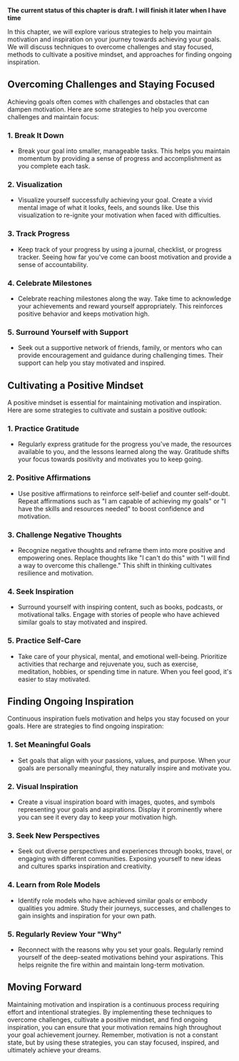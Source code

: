 **The current status of this chapter is draft. I will finish it later when I have time**

In this chapter, we will explore various strategies to help you maintain motivation and inspiration on your journey towards achieving your goals. We will discuss techniques to overcome challenges and stay focused, methods to cultivate a positive mindset, and approaches for finding ongoing inspiration.

**Overcoming Challenges and Staying Focused**
---------------------------------------------

Achieving goals often comes with challenges and obstacles that can dampen motivation. Here are some strategies to help you overcome challenges and maintain focus:

### 1. **Break It Down**

* Break your goal into smaller, manageable tasks. This helps you maintain momentum by providing a sense of progress and accomplishment as you complete each task.

### 2. **Visualization**

* Visualize yourself successfully achieving your goal. Create a vivid mental image of what it looks, feels, and sounds like. Use this visualization to re-ignite your motivation when faced with difficulties.

### 3. **Track Progress**

* Keep track of your progress by using a journal, checklist, or progress tracker. Seeing how far you've come can boost motivation and provide a sense of accountability.

### 4. **Celebrate Milestones**

* Celebrate reaching milestones along the way. Take time to acknowledge your achievements and reward yourself appropriately. This reinforces positive behavior and keeps motivation high.

### 5. **Surround Yourself with Support**

* Seek out a supportive network of friends, family, or mentors who can provide encouragement and guidance during challenging times. Their support can help you stay motivated and inspired.

**Cultivating a Positive Mindset**
----------------------------------

A positive mindset is essential for maintaining motivation and inspiration. Here are some strategies to cultivate and sustain a positive outlook:

### 1. **Practice Gratitude**

* Regularly express gratitude for the progress you've made, the resources available to you, and the lessons learned along the way. Gratitude shifts your focus towards positivity and motivates you to keep going.

### 2. **Positive Affirmations**

* Use positive affirmations to reinforce self-belief and counter self-doubt. Repeat affirmations such as "I am capable of achieving my goals" or "I have the skills and resources needed" to boost confidence and motivation.

### 3. **Challenge Negative Thoughts**

* Recognize negative thoughts and reframe them into more positive and empowering ones. Replace thoughts like "I can't do this" with "I will find a way to overcome this challenge." This shift in thinking cultivates resilience and motivation.

### 4. **Seek Inspiration**

* Surround yourself with inspiring content, such as books, podcasts, or motivational talks. Engage with stories of people who have achieved similar goals to stay motivated and inspired.

### 5. **Practice Self-Care**

* Take care of your physical, mental, and emotional well-being. Prioritize activities that recharge and rejuvenate you, such as exercise, meditation, hobbies, or spending time in nature. When you feel good, it's easier to stay motivated.

**Finding Ongoing Inspiration**
-------------------------------

Continuous inspiration fuels motivation and helps you stay focused on your goals. Here are strategies to find ongoing inspiration:

### 1. **Set Meaningful Goals**

* Set goals that align with your passions, values, and purpose. When your goals are personally meaningful, they naturally inspire and motivate you.

### 2. **Visual Inspiration**

* Create a visual inspiration board with images, quotes, and symbols representing your goals and aspirations. Display it prominently where you can see it every day to keep your motivation high.

### 3. **Seek New Perspectives**

* Seek out diverse perspectives and experiences through books, travel, or engaging with different communities. Exposing yourself to new ideas and cultures sparks inspiration and creativity.

### 4. **Learn from Role Models**

* Identify role models who have achieved similar goals or embody qualities you admire. Study their journeys, successes, and challenges to gain insights and inspiration for your own path.

### 5. **Regularly Review Your "Why"**

* Reconnect with the reasons why you set your goals. Regularly remind yourself of the deep-seated motivations behind your aspirations. This helps reignite the fire within and maintain long-term motivation.

**Moving Forward**
------------------

Maintaining motivation and inspiration is a continuous process requiring effort and intentional strategies. By implementing these techniques to overcome challenges, cultivate a positive mindset, and find ongoing inspiration, you can ensure that your motivation remains high throughout your goal achievement journey. Remember, motivation is not a constant state, but by using these strategies, you can stay focused, inspired, and ultimately achieve your dreams.
